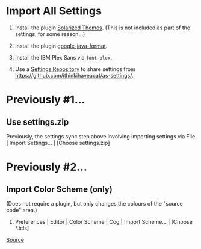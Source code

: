 # Import All Settings

1. Install the plugin [Solarized
   Themes](https://plugins.jetbrains.com/plugin/12784-solarized-themes). (This
   is not included as part of the settings, for some reason...)

1. Install the plugin
   [google-java-format](https://plugins.jetbrains.com/plugin/8527-google-java-format).

1. Install the IBM Plex Sans via `font-plex`.

1. Use a [Settings Repository](https://www.jetbrains.com/help/idea/sharing-your-ide-settings.html#settings-repository) to share settings from <https://github.com/ithinkihaveacat/as-settings/>.

# Previously #1…

## Use settings.zip

Previously, the settings sync step above involving importing settings via File | Import Settings... | [Choose settings.zip]

# Previously #2…

## Import Color Scheme (only)

(Does not require a plugin, but only changes the colours of the
"source code" area.)

1. Preferences | Editor | Color Scheme | Cog | Import Scheme... | [Choose *.icls]

[Source](https://github.com/jkaving/intellij-colors-solarized)
